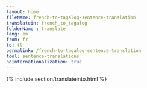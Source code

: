 ```yaml
---
layout: home
fileName: french-to-tagalog-sentence-translation
translatein: french_to_tagalog
folderName : translate
lang: en
from: fr
to: tl
permalink: /french-to-tagalog-sentence-translation
tool: sentence-translations
nointernationalization: true
---
```

{% include section/translateinto.html %}
